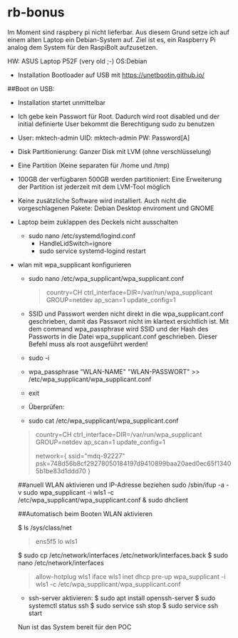 # rb-bonus

Im Moment sind raspbery pi nicht lieferbar. Aus diesem Grund setze ich auf einem alten Laptop ein Debian-System auf.
Ziel ist es, ein Raspberry Pi analog dem System für den RaspiBolt aufzusetzen.

HW: ASUS Laptop P52F (very old ;-)
OS:Debian
- Installation Bootloader auf USB mit https://unetbootin.github.io/

##Boot on USB:
- Installation startet unmittelbar
- Ich gebe kein Passwort für Root. Dadurch wird root disabled und der initial definierte User bekommt die Berechtigung sudo zu benutzen
- User: mktech-admin UID: mktech-admin PW: Password[A]
- Disk Partitionierung: Ganzer Disk mit LVM (ohne verschlüsselung)
- Eine Partition (Keine separaten für /home und /tmp) 
- 100GB der verfügbaren 500GB werden partitioniert: Eine Erweiterung der Partition ist jederzeit mit dem LVM-Tool möglich
- Keine zusätzliche Software wird installiert. Auch nicht die vorgeschlagenen Pakete: Debian Desktop enviroment und GNOME
- Laptop beim zuklappen des Deckels nicht ausschalten
  - sudo nano /etc/systemd/logind.conf
    - HandleLidSwitch=ignore
    - sudo service systemd-logind restart
- wlan mit wpa_supplicant konfigurieren
  - sudo nano /etc/wpa_supplicant/wpa_supplicant.conf
    > country=CH
    > ctrl_interface=DIR=/var/run/wpa_supplicant GROUP=netdev
    > ap_scan=1
    > update_config=1
    
  - SSID und Passwort werden nicht direkt in die wpa_supplicant.conf geschrieben, damit das Passwort nicht im klartext ersichtlich ist. Mit dem command wpa_passphrase wird SSID und der Hash des Passworts in die Datei wpa_supplicant.conf geschrieben. Dieser Befehl muss als root ausgeführt werden!
  
  - sudo -i
  - wpa_passphrase "WLAN-NAME" "WLAN-PASSWORT" >> /etc/wpa_supplicant/wpa_supplicant.conf
  - exit
  
  - Überprüfen:
  - sudo cat /etc/wpa_supplicant/wpa_supplicant.conf
  > country=CH
  > ctrl_interface=DIR=/var/run/wpa_supplicant GROUP=netdev
  > ap_scan=1
  > update_config=1
  >
  > network={
  >         ssid="mdq-92227"
  >         psk=748d56b8cf29278050184197d9410899baa20aed0ec65f13405b1be83d1ddd70
  > }

  ##anuell WLAN aktivieren und IP-Adresse beziehen
  sudo /sbin/ifup -a -v
  sudo wpa_supplicant -i wls1 -c /etc/wpa_supplicant/wpa_supplicant.conf &
  sudo dhclient
  
  ##Automatisch beim Booten WLAN aktivieren
  
  $ ls /sys/class/net
  > ens5f5  lo wls1
  
  $ sudo cp /etc/network/interfaces /etc/network/interfaces.back
  $ sudo nano /etc/network/interfaces
    >allow-hotplug wls1
    >iface wls1 inet dhcp
   >   pre-up wpa_supplicant -i wls1 -c /etc/wpa_supplicant/wpa_supplicant.conf
   
  
  - ssh-server aktivieren:
  $ sudo apt install openssh-server
  $ sudo systemctl status ssh
  $ sudo service ssh stop
  $ sudo service ssh start
  
  Nun ist das System bereit für den POC
  


